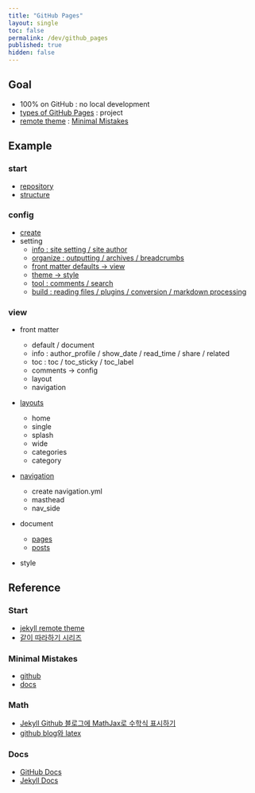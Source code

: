 ```yaml
---
title: "GitHub Pages"
layout: single
toc: false
permalink: /dev/github_pages
published: true
hidden: false
---
```


<head>
  <base target="_blank">
</head>

## Goal

- 100% on GitHub : no local development
- [types of GitHub Pages](https://docs.github.com/en/pages/getting-started-with-github-pages/about-github-pages#types-of-github-pages-sites) : project
- [remote theme](https://docs.github.com/en/pages/setting-up-a-github-pages-site-with-jekyll/adding-a-theme-to-your-github-pages-site-using-jekyll#adding-a-theme) : [Minimal Mistakes](https://github.com/mmistakes/minimal-mistakes)

## Example

### start

- [repository](/dev/github_pages/example/start/repository)
- [structure](/dev/github_pages/example/start/structure)

### config

- [create](/dev/github_pages/example/config/create)
- setting
  - [info : site setting / site author](/dev/github_pages/example/config/setting/info)
  - [organize : outputting / archives / breadcrumbs](/dev/github_pages/example/config/setting/organize)
  - [front matter defaults -> view](/dev/github_pages/example/config/setting/front_matter_defaults_view)
  - [theme -> style](/dev/github_pages/example/config/setting/theme_style)
  - [tool : comments / search](/dev/github_pages/example/config/setting/tool)
  - [build : reading files / plugins / conversion / markdown processing](/dev/github_pages/example/config/setting/build)

### view

- front matter
  - default / document
  - info : author_profile / show_date / read_time / share / related
  - toc : toc / toc_sticky / toc_label
  - comments -> config
  - layout
  - navigation
- [layouts](/dev/github_pages/example/layouts)
  - home
  - single
  - splash
  - wide
  - categories
  - category
- [navigation](/dev/github_pages/example/navigation)
  - create navigation.yml
  - masthead
  - nav_side

- document
  - [pages](/dev/github_pages/example/pages)
  - [posts](/dev/github_pages/example/posts)
- style

## Reference

### Start

- [jekyll remote theme](https://dreamgonfly.github.io/blog/jekyll-remote-theme/)
- [같이 따라하기 시리즈](https://devinlife.com/howto/)

### Minimal Mistakes

- [github](https://github.com/mmistakes/minimal-mistakes)
- [docs](https://mmistakes.github.io/minimal-mistakes/)

### Math

- [Jekyll Github 블로그에 MathJax로 수학식 표시하기](https://mkkim85.github.io/blog-apply-mathjax-to-jekyll-and-github-pages/)
- [github blog와 latex](https://eeeuns.github.io/2020/12/10/githubblog/)

### Docs

- [GitHub Docs](https://docs.github.com/en/free-pro-team@latest/github/working-with-github-pages)
- [Jekyll Docs](https://jekyllrb.com/docs/)
